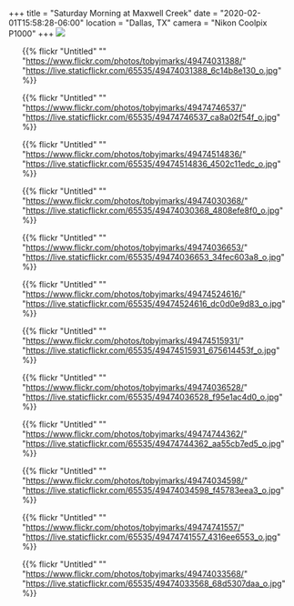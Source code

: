 +++
title = "Saturday Morning at Maxwell Creek"
date = "2020-02-01T15:58:28-06:00"
location = "Dallas, TX"
camera = "Nikon Coolpix P1000"
+++
<img src="https://live.staticflickr.com/65535/49474034598_f45783eea3_o.jpg">
<!--more-->

<div class="container-fluid">
<div class="demo-gallery dark mrb35">
<ul id="lightgallery" class="list-unstyled row">

{{% flickr "Untitled"
           ""
           "https://www.flickr.com/photos/tobyjmarks/49474031388/"
           "https://live.staticflickr.com/65535/49474031388_6c14b8e130_o.jpg" %}}

{{% flickr "Untitled"
           ""
           "https://www.flickr.com/photos/tobyjmarks/49474746537/"
           "https://live.staticflickr.com/65535/49474746537_ca8a02f54f_o.jpg" %}}

{{% flickr "Untitled"
           ""
           "https://www.flickr.com/photos/tobyjmarks/49474514836/"
           "https://live.staticflickr.com/65535/49474514836_4502c11edc_o.jpg" %}}

{{% flickr "Untitled"
           ""
           "https://www.flickr.com/photos/tobyjmarks/49474030368/"
           "https://live.staticflickr.com/65535/49474030368_4808efe8f0_o.jpg" %}}

{{% flickr "Untitled"
           ""
           "https://www.flickr.com/photos/tobyjmarks/49474036653/"
           "https://live.staticflickr.com/65535/49474036653_34fec603a8_o.jpg" %}}

{{% flickr "Untitled"
           ""
           "https://www.flickr.com/photos/tobyjmarks/49474524616/"
           "https://live.staticflickr.com/65535/49474524616_dc0d0e9d83_o.jpg" %}}

{{% flickr "Untitled"
           ""
           "https://www.flickr.com/photos/tobyjmarks/49474515931/"
           "https://live.staticflickr.com/65535/49474515931_675614453f_o.jpg" %}}

{{% flickr "Untitled"
           ""
           "https://www.flickr.com/photos/tobyjmarks/49474036528/"
           "https://live.staticflickr.com/65535/49474036528_f95e1ac4d0_o.jpg" %}}

{{% flickr "Untitled"
           ""
           "https://www.flickr.com/photos/tobyjmarks/49474744362/"
           "https://live.staticflickr.com/65535/49474744362_aa55cb7ed5_o.jpg" %}}

{{% flickr "Untitled"
           ""
           "https://www.flickr.com/photos/tobyjmarks/49474034598/"
           "https://live.staticflickr.com/65535/49474034598_f45783eea3_o.jpg" %}}

{{% flickr "Untitled"
           ""
           "https://www.flickr.com/photos/tobyjmarks/49474741557/"
           "https://live.staticflickr.com/65535/49474741557_4316ee6553_o.jpg" %}}

{{% flickr "Untitled"
           ""
           "https://www.flickr.com/photos/tobyjmarks/49474033568/"
           "https://live.staticflickr.com/65535/49474033568_68d5307daa_o.jpg" %}}

</ul>
</div>
</div>
